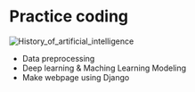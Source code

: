 # Practice coding

![History_of_artificial_intelligence](https://user-images.githubusercontent.com/58945760/75233031-8bad0000-57fb-11ea-9d80-09a925803e45.jpg)


- Data preprocessing
- Deep learning & Maching Learning Modeling 
- Make webpage using Django
